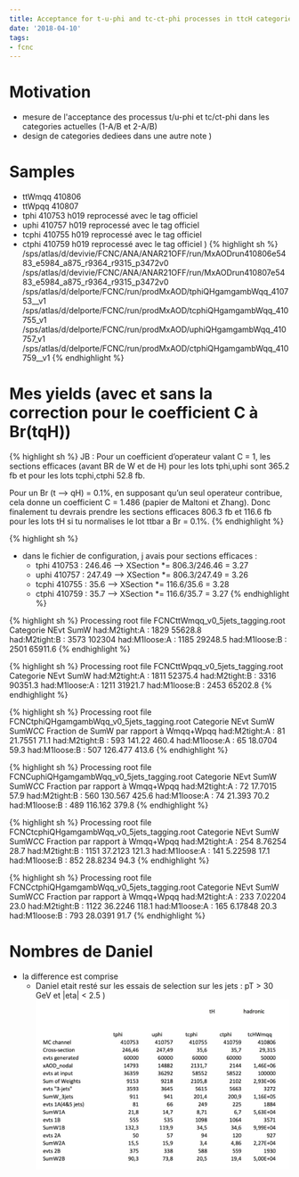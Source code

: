 ```yaml
---
title: Acceptance for t-u-phi and tc-ct-phi processes in ttcH categories 
date: '2018-04-10'
tags:
- fcnc
---
```

# Motivation

* mesure de l'acceptance des processus t/u-phi et tc/ct-phi dans les categories actuelles (1-A/B et 2-A/B)
* design de categories dediees dans une autre note
)
# Samples

* ttWmqq 410806
* ttWpqq 410807
* tphi 410753  h019 reprocessé avec le tag officiel
* uphi 410757  h019 reprocessé avec le tag officiel
* tcphi 410755 h019 reprocessé avec le tag officiel
* ctphi 410759 h019 reprocessé avec le tag officiel
)
{% highlight sh %}
/sps/atlas/d/devivie/FCNC/ANA/ANAR21OFF/run/MxAODrun410806e5483_e5984_a875_r9364_r9315_p3472v0
/sps/atlas/d/devivie/FCNC/ANA/ANAR21OFF/run/MxAODrun410807e5483_e5984_a875_r9364_r9315_p3472v0
/sps/atlas/d/delporte/FCNC/run/prodMxAOD/tphiQHgamgambWqq_410753__v1
/sps/atlas/d/delporte/FCNC/run/prodMxAOD/tcphiQHgamgambWqq_410755_v1
/sps/atlas/d/delporte/FCNC/run/prodMxAOD/uphiQHgamgambWqq_410757_v1
/sps/atlas/d/delporte/FCNC/run/prodMxAOD/ctphiQHgamgambWqq_410759__v1
{% endhighlight %}

# Mes yields (avec et sans la correction pour le coefficient C à Br(tqH))
{% highlight sh %}
JB : Pour un coefficient d’operateur valant C = 1, les sections efficaces (avant BR de W et de H) 
pour les lots tphi,uphi sont 365.2 fb et pour les lots tcphi,ctphi 52.8 fb. 

 Pour un Br (t —> qH) = 0.1%, en supposant qu’un seul operateur contribue, cela
donne un coefficient C = 1.486 (papier de Maltoni et Zhang). Donc finalement tu 
devrais prendre les sections efficaces 806.3 fb et 116.6 fb pour les lots tH si tu 
normalises le lot ttbar a Br = 0.1%. 
{% endhighlight %}

{% highlight sh %}
* dans le fichier de configuration, j avais pour sections efficaces :
   * tphi 410753  : 246.46  --> XSection *= 806.3/246.46 = 3.27
   * uphi 410757  : 247.49  --> XSection *= 806.3/247.49 = 3.26
   * tcphi 410755 : 35.6    --> XSection *= 116.6/35.6   = 3.28
   * ctphi 410759 : 35.7    --> XSection *= 116.6/35.7   = 3.27
{% endhighlight %}

{% highlight sh %}
Processing root file FCNCttWmqq_v0_5jets_tagging.root
Categorie       NEvt  SumW
had:M2tight:A : 1829 	55628.8   
had:M2tight:B : 3573 	102304
had:M1loose:A : 1185 	29248.5
had:M1loose:B : 2501 	65911.6
{% endhighlight %}

{% highlight sh %}
Processing root file FCNCttWpqq_v0_5jets_tagging.root
Categorie       NEvt  SumW
had:M2tight:A : 1811 	52375.4
had:M2tight:B : 3316 	90351.3
had:M1loose:A : 1211 	31921.7
had:M1loose:B : 2453 	65202.8
{% endhighlight %}

{% highlight sh %}
Processing root file FCNCtphiQHgamgambWqq_v0_5jets_tagging.root
Categorie       NEvt  SumW      SumW*C*C  Fraction de SumW par rapport à Wmqq+Wpqq
had:M2tight:A : 81    21.7551   71.1
had:M2tight:B : 593   141.22    460.4
had:M1loose:A : 65 	  18.0704   59.3
had:M1loose:B : 507   126.477   413.6
{% endhighlight %}

{% highlight sh %}
Processing root file FCNCuphiQHgamgambWqq_v0_5jets_tagging.root
Categorie       NEvt  SumW      SumW*C*C  Fraction par rapport à Wmqq+Wpqq
had:M2tight:A : 72 	  17.7015   57.9
had:M2tight:B : 560   130.567   425.6
had:M1loose:A : 74    21.393    70.2
had:M1loose:B : 489   116.162   379.8
{% endhighlight %}

{% highlight sh %}
Processing root file FCNCtcphiQHgamgambWqq_v0_5jets_tagging.root
Categorie       NEvt  SumW      SumW*C*C  Fraction par rapport à Wmqq+Wpqq
had:M2tight:A : 254 	8.76254   28.7
had:M2tight:B : 1151 	37.2123   121.3
had:M1loose:A : 141 	5.22598   17.1
had:M1loose:B : 852 	28.8234   94.3
{% endhighlight %}

{% highlight sh %}
Processing root file FCNCctphiQHgamgambWqq_v0_5jets_tagging.root
Categorie       NEvt  SumW      SumW*C*C  Fraction par rapport à Wmqq+Wpqq
had:M2tight:A : 233 	7.02204   23.0
had:M2tight:B : 1122 	36.2246   118.1
had:M1loose:A : 165 	6.17848   20.3
had:M1loose:B : 793 	28.0391   91.7
{% endhighlight %}

# Nombres de Daniel

* la difference est comprise
  * Daniel etait resté sur les essais de selection sur les jets : pT > 30 GeV et |eta| < 2.5
)
![IMAGE](/images/q/3583BE7543F8A8680CE0FFD9BBC7F857.jpg)
